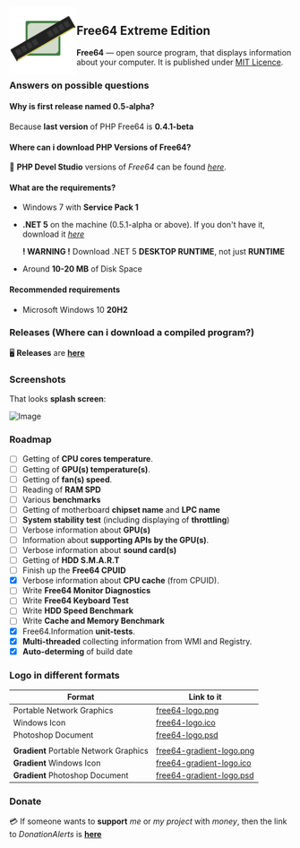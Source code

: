 <img width="120" height="120" align="left" alt="Free64 Logo"  src="free64_material.png">

## Free64 Extreme Edition
**Free64** — open source program, that displays information about your computer. It is published under [MIT Licence](LICENSE).

### Answers on possible questions

#### Why is first release named 0.5-alpha?
Because **last version** of PHP Free64 is **0.4.1-beta**

#### Where can i download PHP Versions of Free64?
:floppy_disk: **PHP Devel Studio** versions of *Free64* can be found *[here](https://github.com/emildalalyan/free64)*.

#### What are the requirements?
  - Windows 7 with **Service Pack 1**
  - **.NET 5** on the machine (0.5.1-alpha or above). If you don't have it, download it *[here](https://dotnet.microsoft.com/download/dotnet/5.0)*
  
    **! WARNING !** Download .NET 5 **DESKTOP RUNTIME**, not just **RUNTIME**
  - Around **10-20 MB** of Disk Space

#### Recommended requirements
  - Microsoft Windows 10 **20H2**

### Releases (Where can i download a compiled program?)
:desktop_computer: **Releases** are **[here](http://github.com/emildalalyan/Free64-Sharp/releases)**

### Screenshots
That looks **splash screen**:

![Image](splash.png)

### Roadmap
- [ ] Getting of **CPU cores temperature**.
- [ ] Getting of **GPU(s) temperature(s)**.
- [ ] Getting of **fan(s) speed**.
- [ ] Reading of **RAM SPD**
- [ ] Various **benchmarks**
- [ ] Getting of motherboard **chipset name** and **LPC name**
- [ ] **System stability test** (including displaying of **throttling**)
- [ ] Verbose information about **GPU(s)**
- [ ] Information about **supporting APIs by the GPU(s)**.
- [ ] Verbose information about **sound card(s)**
- [ ] Getting of **HDD S.M.A.R.T**
- [ ] Finish up the **Free64 CPUID**
- [x] Verbose information about **CPU cache** (from CPUID).
- [ ] Write **Free64 Monitor Diagnostics**
- [ ] Write **Free64 Keyboard Test**
- [ ] Write **HDD Speed Benchmark**
- [ ] Write **Cache and Memory Benchmark**
- [x] Free64.Information **unit-tests**.
- [x] **Multi-threaded** collecting information from WMI and Registry.
- [x] **Auto-determing** of build date

### Logo in different formats
  | Format | Link to it |
  | ------ | ------ |
  | Portable Network Graphics | [free64-logo.png](https://github.com/emildalalyan/free64/blob/master/free64-logo.png?raw=true) |
  | Windows Icon | [free64-logo.ico](https://github.com/emildalalyan/free64/blob/master/free64-logo.ico?raw=true) |
  | Photoshop Document | [free64-logo.psd](https://github.com/emildalalyan/free64/blob/master/free64-logo.psd?raw=true) |
  |||
  | **Gradient** Portable Network Graphics | [free64-gradient-logo.png](https://github.com/emildalalyan/free64/blob/master/free64-gradient-logo.png?raw=true) |
  | **Gradient** Windows Icon | [free64-gradient-logo.ico](https://github.com/emildalalyan/free64/blob/master/free64-gradient-logo.ico?raw=true) |
  | **Gradient** Photoshop Document | [free64-gradient-logo.psd](https://github.com/emildalalyan/free64/blob/master/free64-gradient-logo.psd?raw=true) |

### Donate
:credit_card: If someone wants to **support** *me* or *my project* with *money*, then the link to *DonationAlerts* is [**here**](https://donationalerts.com/r/emildalalyan)
